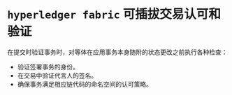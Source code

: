 # `hyperledger fabric` 可插拔交易认可和验证

在提交时验证事务时，对等体在应用事务本身随附的状态更改之前执行各种检查：

+ 验证签署事务的身份。
+ 在交易中验证代言人的签名。
+ 确保事务满足相应链代码的命名空间的认可策略。

